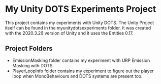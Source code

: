 # My Unity DOTS Experiments Project

This project contains my experiments with Unity DOTS.
The Unity Project itself can be found in the myunitydotsexperiments folder.
It was created with the 2020.3.26 version of Unity and it uses the Entities 0.17.

## Project Folders
- EmissionMasking folder contains my experiment with URP Emission Masking with DOTS.
- PlayerLoopInfo folder contains my experiment to figure out the player loop when MonoBehaviours and DOTS systems are present too.
